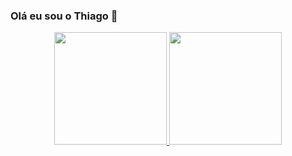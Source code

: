 ### Olá eu sou o Thiago 👋


<div align="center">
  <a href="https://www.linkedin.com/in/thiago-barroso-728278a9/">
  <img height="180em" src="https://github-readme-stats.vercel.app/api?username=thiagobarroso&show_icons=true&theme=dark&include_all_commits=true&count_private=true"/>
  <img height="180em" src="https://github-readme-stats.vercel.app/api/top-langs/?username=thiagobarroso&layout=compact&langs_count=7&theme=dark"/>
</div>
